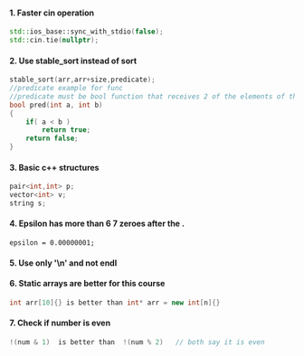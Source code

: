 #### 1. Faster cin operation ####
```c++
std::ios_base::sync_with_stdio(false);
std::cin.tie(nullptr);
```

#### 2. Use stable_sort instead of sort ####
```c++
stable_sort(arr,arr+size,predicate);
//predicate example for func
//predicate must be bool function that receives 2 of the elements of the array and returns true if first is less than second
bool pred(int a, int b)
{
    if( a < b )
        return true;
    return false;
}
```

#### 3. Basic c++ structures ####
```c++
pair<int,int> p;
vector<int> v;
string s;
```

#### 4. Epsilon has more than 6 7 zeroes after the . ####
```
epsilon = 0.00000001;
```

#### 5. Use only '\n' and not endl ####

#### 6. Static arrays are better for this course ####
```c++
int arr[10]{} is better than int* arr = new int[n]{}
```

#### 7. Check if number is even ####
```c++
!(num & 1)  is better than  !(num % 2)   // both say it is even
```
